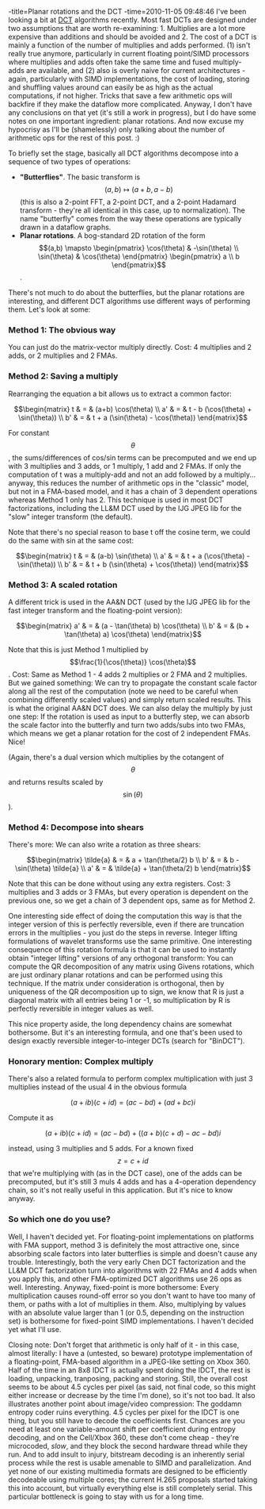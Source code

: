 -title=Planar rotations and the DCT
-time=2010-11-05 09:48:46
I've been looking a bit at [DCT](http://en.wikipedia.org/wiki/Discrete_cosine_transform) algorithms recently. Most fast DCTs are designed under two assumptions that are worth re\-examining: 1. Multiplies are a lot more expensive than additions and should be avoided and 2. The cost of a DCT is mainly a function of the number of multiplies and adds performed. \(1\) isn't really true anymore, particularly in current floating point/SIMD processors where multiplies and adds often take the same time and fused multiply\-adds are available, and \(2\) also is overly naive for current architectures \- again, particularly with SIMD implementations, the cost of loading, storing and shuffling values around can easily be as high as the actual computations, if not higher. Tricks that save a few arithmetic ops will backfire if they make the dataflow more complicated. Anyway, I don't have any conclusions on that yet \(it's still a work in progress\), but I do have some notes on one important ingredient: planar rotations. And now excuse my hypocrisy as I'll be \(shamelessly\) only talking about the number of arithmetic ops for the rest of this post. :\)

To briefly set the stage, basically all DCT algorithms decompose into a sequence of two types of operations:

* **"Butterflies"**. The basic transform is $$(a,b) \mapsto (a+b,a-b)$$ \(this is also a 2\-point FFT, a 2\-point DCT, and a 2\-point Hadamard transform \- they're all identical in this case, up to normalization\). The name "butterfly" comes from the way these operations are typically drawn in a dataflow graphs.
* **Planar rotations**. A bog\-standard 2D rotation of the form $$(a,b) \mapsto \begin{pmatrix} \cos(\theta) & -\sin(\theta) \\ \sin(\theta) & \cos(\theta) \end{pmatrix} \begin{pmatrix} a \\ b \end{pmatrix}$$.

There's not much to do about the butterflies, but the planar rotations are interesting, and different DCT algorithms use different ways of performing them. Let's look at some:

### Method 1: The obvious way

You can just do the matrix\-vector multiply directly. Cost: 4 multiplies and 2 adds, or 2 multiplies and 2 FMAs.

### Method 2: Saving a multiply

Rearranging the equation a bit allows us to extract a common factor:

$$\begin{matrix} t & = & (a+b) \cos(\theta) \\ a' & = & t - b (\cos(\theta) + \sin(\theta)) \\ b' & = & t + a (\sin(\theta) - \cos(\theta)) \end{matrix}$$

For constant $$\theta$$, the sums/differences of cos/sin terms can be precomputed and we end up with 3 multiplies and 3 adds, or 1 multiply, 1 add and 2 FMAs. If only the computation of t was a multiply\-add and not an add followed by a multiply... anyway, this reduces the number of arithmetic ops in the "classic" model, but not in a FMA\-based model, and it has a chain of 3 dependent operations whereas Method 1 only has 2. This technique is used in most DCT factorizations, including the LL\&M DCT used by the IJG JPEG lib for the "slow" integer transform \(the default\).

Note that there's no special reason to base t off the cosine term, we could do the same with sin at the same cost:

$$\begin{matrix} t & = & (a-b) \sin(\theta) \\ a' & = & t + a (\cos(\theta) - \sin(\theta)) \\ b' & = & t + b (\sin(\theta) + \cos(\theta)) \end{matrix}$$

### Method 3: A scaled rotation

A different trick is used in the AA\&N DCT \(used by the IJG JPEG lib for the fast integer transform and the floating\-point version\):

$$\begin{matrix} a' & = & (a - \tan(\theta) b) \cos(\theta) \\ b' & = & (b + \tan(\theta) a) \cos(\theta) \end{matrix}$$

Note that this is just Method 1 multiplied by $$\frac{1}{\cos(\theta)} \cos(\theta)$$. Cost: Same as Method 1 \- 4 adds 2 multiplies or 2 FMA and 2 multiplies. But we gained something: We can try to propagate the constant scale factor along all the rest of the computation \(note we need to be careful when combining differently scaled values\) and simply return scaled results. This is what the original AA\&N DCT does. We can also delay the multiply by just one step: If the rotation is used as input to a butterfly step, we can absorb the scale factor into the butterfly and turn two adds/subs into two FMAs, which means we get a planar rotation for the cost of 2 independent FMAs. Nice!

\(Again, there's a dual version which multiplies by the cotangent of $$\theta$$ and returns results scaled by $$\sin(\theta)$$\).

### Method 4: Decompose into shears

There's more: We can also write a rotation as three shears:

$$\begin{matrix} \tilde{a} & = & a + \tan(\theta/2) b \\ b' & = & b - \sin(\theta) \tilde{a} \\ a' & = & \tilde{a} + \tan(\theta/2) b \end{matrix}$$

Note that this can be done without using any extra registers. Cost: 3 multiplies and 3 adds or 3 FMAs, but every operation is dependent on the previous one, so we get a chain of 3 dependent ops, same as for Method 2.

One interesting side effect of doing the computation this way is that the integer version of this is perfectly reversible, even if there are truncation errors in the multiplies \- you just do the steps in reverse. Integer lifting formulations of wavelet transforms use the same primitive. One interesting consequence of this rotation formula is that it can be used to instantly obtain "integer lifting" versions of any orthogonal transform: You can compute the QR decomposition of any matrix using Givens rotations, which are just ordinary planar rotations and can be performed using this technique. If the matrix under consideration is orthogonal, then by uniqueness of the QR decomposition up to sign, we know that R is just a diagonal matrix with all entries being 1 or \-1, so multiplication by R is perfectly reversible in integer values as well.

This nice property aside, the long dependency chains are somewhat bothersome. But it's an interesting formula, and one that's been used to design exactly reversible integer\-to\-integer DCTs \(search for "BinDCT"\).

### Honorary mention: Complex multiply

There's also a related formula to perform complex multiplication with just 3 multiplies instead of the usual 4 in the obvious formula

$$(a+ib)(c+id) = (ac-bd) + (ad+bc)i$$

Compute it as

$$(a+ib)(c+id) = (ac-bd) + ((a+b)(c+d) - ac - bd)i$$

instead, using 3 multiplies and 5 adds. For a known fixed $$z=c+id$$ that we're multiplying with \(as in the DCT case\), one of the adds can be precomputed, but it's still 3 muls 4 adds and has a 4\-operation dependency chain, so it's not really useful in this application. But it's nice to know anyway.

### So which one do you use?

Well, I haven't decided yet. For floating\-point implementations on platforms with FMA support, method 3 is definitely the most attractive one, since absorbing scale factors into later butterflies is simple and doesn't cause any trouble. Interestingly, both the very early Chen DCT factorization and the LL\&M DCT factorization turn into algorithms with 22 FMAs and 4 adds when you apply this, and other FMA\-optimized DCT algorithms use 26 ops as well. Interesting. Anyway, fixed\-point is more bothersome: Every multiplication causes round\-off error so you don't want to have too many of them, or paths with a lot of multiplies in them. Also, multiplying by values with an absolute value larger than 1 \(or 0.5, depending on the instruction set\) is bothersome for fixed\-point SIMD implementations. I haven't decided yet what I'll use.

Closing note: Don't forget that arithmetic is only half of it \- in this case, almost literally: I have a \(untested, so beware\) prototype implementation of a floating\-point, FMA\-based algorithm in a JPEG\-like setting on Xbox 360. Half of the time in an 8x8 IDCT is actually spent doing the IDCT, the rest is loading, unpacking, tranposing, packing and storing. Still, the overall cost seems to be about 4.5 cycles per pixel \(as said, not final code, so this might either increase or decrease by the time I'm done\), so it's not too bad. It also illustrates another point about image/video compression: The goddamn entropy coder ruins everything. 4.5 cycles per pixel for the IDCT is one thing, but you still have to decode the coefficients first. Chances are you need at least one variable\-amount shift per coefficient during entropy decoding, and on the Cell/Xbox 360, these don't come cheap \- they're microcoded, *slow*, and they block the second hardware thread while they run. And to add insult to injury, bitstream decoding is an inherently serial process while the rest is usable amenable to SIMD and parallelization. And yet none of our existing multimedia formats are designed to be efficiently decodeable using multiple cores; the current  H.265 proposals started taking this into account, but virtually everything else is still completely serial. This particular bottleneck is going to stay with us for a long time.